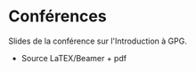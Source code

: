 Conférences
===========

Slides de la conférence sur l'Introduction à GPG.
- Source LaTEX/Beamer + pdf

